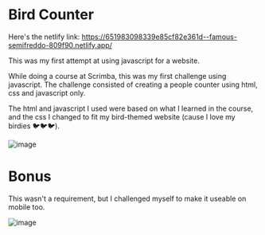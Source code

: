 # Bird Counter

Here's the netlify link: https://651983098339e85cf82e361d--famous-semifreddo-809f90.netlify.app/



This was my first attempt at using javascript for a website.

While doing a course at Scrimba, this was my first challenge using javascript. The challenge consisted of creating a people counter using html, css and javascript only.

The html and javascript I used were based on what I learned in the course, and the css I changed to fit my bird-themed website (cause I love my birdies 🐦🐦🐦).

![image](https://github.com/YanSouzaBr/bird-counter/assets/129466666/47d3f092-b2fb-4303-81e2-85bf88c1535f)

# Bonus

This wasn't a requirement, but I challenged myself to make it useable on mobile too.

![image](https://github.com/YanSouzaBr/bird-counter/assets/129466666/26654c41-6e20-4775-97f7-f5fda9ff4754)
